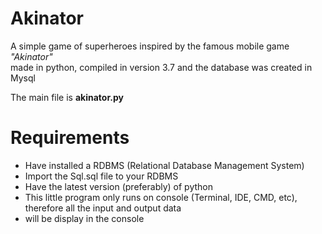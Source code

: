 # Akinator
A simple game of superheroes inspired by the famous mobile game <i>"Akinator"</i><br>
made in python, compiled in version 3.7 and the database was created in Mysql<br>

The main file is <strong>akinator.py</strong><br>
# Requirements 
<ul>
<li>Have installed a RDBMS (Relational Database Management System)</li>
<li>Import the Sql.sql file to your RDBMS</li>
<li>Have the latest version (preferably) of python</li>
<li>This little program only runs on console (Terminal, IDE, CMD, etc), therefore all the input and output data</li>
<li>will be display in the console</li>
</ul>
